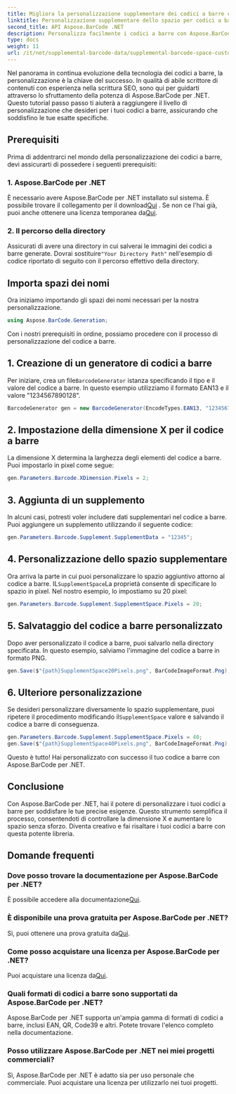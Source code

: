 ```yaml
---
title: Migliora la personalizzazione supplementare dei codici a barre con Aspose.BarCode
linktitle: Personalizzazione supplementare dello spazio per codici a barre
second_title: API Aspose.BarCode .NET
description: Personalizza facilmente i codici a barre con Aspose.BarCode per .NET. Controlla la dimensione X e aumenta lo spazio. Prova la prova gratuita!
type: docs
weight: 11
url: /it/net/supplemental-barcode-data/supplemental-barcode-space-customization/
---
```


Nel panorama in continua evoluzione della tecnologia dei codici a barre, la personalizzazione è la chiave del successo. In qualità di abile scrittore di contenuti con esperienza nella scrittura SEO, sono qui per guidarti attraverso lo sfruttamento della potenza di Aspose.BarCode per .NET. Questo tutorial passo passo ti aiuterà a raggiungere il livello di personalizzazione che desideri per i tuoi codici a barre, assicurando che soddisfino le tue esatte specifiche.

## Prerequisiti

Prima di addentrarci nel mondo della personalizzazione dei codici a barre, devi assicurarti di possedere i seguenti prerequisiti:

### 1. Aspose.BarCode per .NET

 È necessario avere Aspose.BarCode per .NET installato sul sistema. È possibile trovare il collegamento per il download[Qui](https://releases.aspose.com/barcode/net/) . Se non ce l'hai già, puoi anche ottenere una licenza temporanea da[Qui](https://purchase.aspose.com/temporary-license/).

### 2. Il percorso della directory

Assicurati di avere una directory in cui salverai le immagini dei codici a barre generate. Dovrai sostituire`"Your Directory Path"` nell'esempio di codice riportato di seguito con il percorso effettivo della directory.

## Importa spazi dei nomi

Ora iniziamo importando gli spazi dei nomi necessari per la nostra personalizzazione.

```csharp
using Aspose.BarCode.Generation;
```

Con i nostri prerequisiti in ordine, possiamo procedere con il processo di personalizzazione del codice a barre.

## 1. Creazione di un generatore di codici a barre

 Per iniziare, crea un file`BarcodeGenerator` istanza specificando il tipo e il valore del codice a barre. In questo esempio utilizziamo il formato EAN13 e il valore "1234567890128".

```csharp
BarcodeGenerator gen = new BarcodeGenerator(EncodeTypes.EAN13, "1234567890128");
```

## 2. Impostazione della dimensione X per il codice a barre

La dimensione X determina la larghezza degli elementi del codice a barre. Puoi impostarlo in pixel come segue:

```csharp
gen.Parameters.Barcode.XDimension.Pixels = 2;
```

## 3. Aggiunta di un supplemento

In alcuni casi, potresti voler includere dati supplementari nel codice a barre. Puoi aggiungere un supplemento utilizzando il seguente codice:

```csharp
gen.Parameters.Barcode.Supplement.SupplementData = "12345";
```

## 4. Personalizzazione dello spazio supplementare

 Ora arriva la parte in cui puoi personalizzare lo spazio aggiuntivo attorno al codice a barre. IL`SupplementSpace`La proprietà consente di specificare lo spazio in pixel. Nel nostro esempio, lo impostiamo su 20 pixel:

```csharp
gen.Parameters.Barcode.Supplement.SupplementSpace.Pixels = 20;
```

## 5. Salvataggio del codice a barre personalizzato

Dopo aver personalizzato il codice a barre, puoi salvarlo nella directory specificata. In questo esempio, salviamo l'immagine del codice a barre in formato PNG.

```csharp
gen.Save($"{path}SupplementSpace20Pixels.png", BarCodeImageFormat.Png);
```

## 6. Ulteriore personalizzazione

 Se desideri personalizzare diversamente lo spazio supplementare, puoi ripetere il procedimento modificando il`SupplementSpace` valore e salvando il codice a barre di conseguenza.

```csharp
gen.Parameters.Barcode.Supplement.SupplementSpace.Pixels = 40;
gen.Save($"{path}SupplementSpace40Pixels.png", BarCodeImageFormat.Png);
```

Questo è tutto! Hai personalizzato con successo il tuo codice a barre con Aspose.BarCode per .NET.

## Conclusione

Con Aspose.BarCode per .NET, hai il potere di personalizzare i tuoi codici a barre per soddisfare le tue precise esigenze. Questo strumento semplifica il processo, consentendoti di controllare la dimensione X e aumentare lo spazio senza sforzo. Diventa creativo e fai risaltare i tuoi codici a barre con questa potente libreria.

## Domande frequenti

### Dove posso trovare la documentazione per Aspose.BarCode per .NET?
 È possibile accedere alla documentazione[Qui](https://reference.aspose.com/barcode/net/).

### È disponibile una prova gratuita per Aspose.BarCode per .NET?
 Sì, puoi ottenere una prova gratuita da[Qui](https://releases.aspose.com/).

### Come posso acquistare una licenza per Aspose.BarCode per .NET?
 Puoi acquistare una licenza da[Qui](https://purchase.aspose.com/buy).

### Quali formati di codici a barre sono supportati da Aspose.BarCode per .NET?
Aspose.BarCode per .NET supporta un'ampia gamma di formati di codici a barre, inclusi EAN, QR, Code39 e altri. Potete trovare l'elenco completo nella documentazione.

### Posso utilizzare Aspose.BarCode per .NET nei miei progetti commerciali?
Sì, Aspose.BarCode per .NET è adatto sia per uso personale che commerciale. Puoi acquistare una licenza per utilizzarlo nei tuoi progetti.